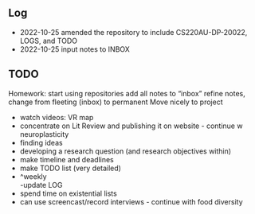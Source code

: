 ## Log

- 2022-10-25 amended the repository to include CS220AU-DP-20022, LOGS, and TODO
- 2022-10-25 input notes to INBOX

## TODO

Homework: start using repositories
add all notes to “inbox”
refine notes, change from fleeting (inbox) to permanent
Move nicely to project
- watch videos: VR map
- concentrate on Lit Review and publishing it on website - continue w neuroplasticity
- finding ideas
- developing a research question (and research objectives within)
- make timeline and deadlines
- make TODO list (very detailed)
- ^weekly  
-update LOG
- spend time on existential lists
- can use screencast/record interviews - continue with food diversity
